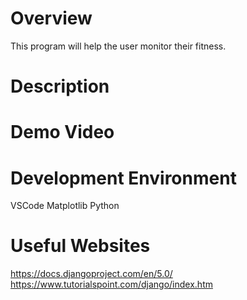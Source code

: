 # Overview

This program will help the user monitor their fitness.

# Description

# Demo Video

# Development Environment

VSCode
Matplotlib
Python

# Useful Websites

https://docs.djangoproject.com/en/5.0/
https://www.tutorialspoint.com/django/index.htm
